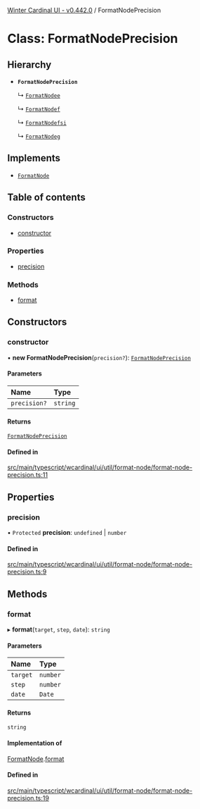[Winter Cardinal UI - v0.442.0](../index.md) / FormatNodePrecision

# Class: FormatNodePrecision

## Hierarchy

- **`FormatNodePrecision`**

  ↳ [`FormatNodee`](FormatNodee.md)

  ↳ [`FormatNodef`](FormatNodef.md)

  ↳ [`FormatNodefsi`](FormatNodefsi.md)

  ↳ [`FormatNodeg`](FormatNodeg.md)

## Implements

- [`FormatNode`](../interfaces/FormatNode.md)

## Table of contents

### Constructors

- [constructor](FormatNodePrecision.md#constructor)

### Properties

- [precision](FormatNodePrecision.md#precision)

### Methods

- [format](FormatNodePrecision.md#format)

## Constructors

### constructor

• **new FormatNodePrecision**(`precision?`): [`FormatNodePrecision`](FormatNodePrecision.md)

#### Parameters

| Name | Type |
| :------ | :------ |
| `precision?` | `string` |

#### Returns

[`FormatNodePrecision`](FormatNodePrecision.md)

#### Defined in

[src/main/typescript/wcardinal/ui/util/format-node/format-node-precision.ts:11](https://github.com/winter-cardinal/winter-cardinal-ui/blob/v0.442.0/src/main/typescript/wcardinal/ui/util/format-node/format-node-precision.ts#L11)

## Properties

### precision

• `Protected` **precision**: `undefined` \| `number`

#### Defined in

[src/main/typescript/wcardinal/ui/util/format-node/format-node-precision.ts:9](https://github.com/winter-cardinal/winter-cardinal-ui/blob/v0.442.0/src/main/typescript/wcardinal/ui/util/format-node/format-node-precision.ts#L9)

## Methods

### format

▸ **format**(`target`, `step`, `date`): `string`

#### Parameters

| Name | Type |
| :------ | :------ |
| `target` | `number` |
| `step` | `number` |
| `date` | `Date` |

#### Returns

`string`

#### Implementation of

[FormatNode](../interfaces/FormatNode.md).[format](../interfaces/FormatNode.md#format)

#### Defined in

[src/main/typescript/wcardinal/ui/util/format-node/format-node-precision.ts:19](https://github.com/winter-cardinal/winter-cardinal-ui/blob/v0.442.0/src/main/typescript/wcardinal/ui/util/format-node/format-node-precision.ts#L19)
